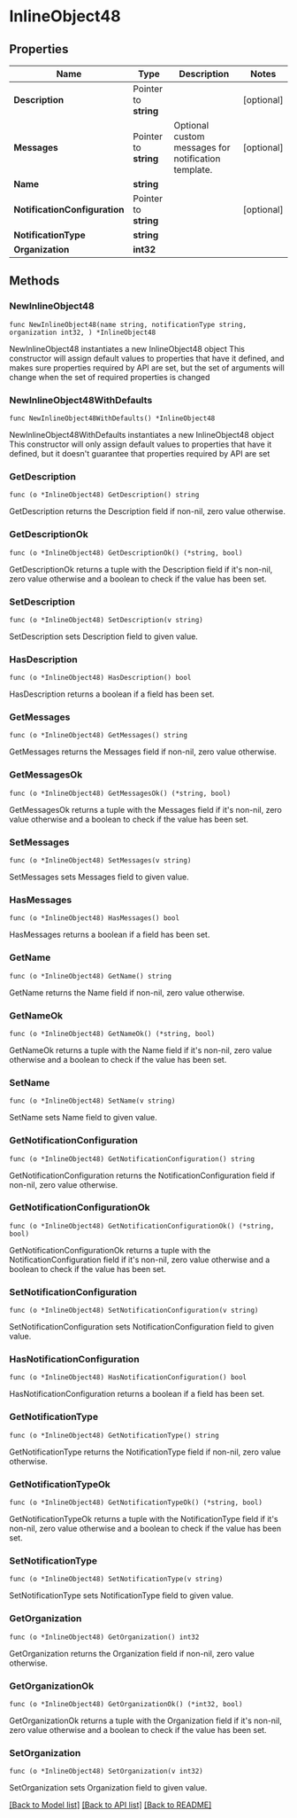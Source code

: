 # InlineObject48

## Properties

Name | Type | Description | Notes
------------ | ------------- | ------------- | -------------
**Description** | Pointer to **string** |  | [optional] 
**Messages** | Pointer to **string** | Optional custom messages for notification template. | [optional] 
**Name** | **string** |  | 
**NotificationConfiguration** | Pointer to **string** |  | [optional] 
**NotificationType** | **string** |  | 
**Organization** | **int32** |  | 

## Methods

### NewInlineObject48

`func NewInlineObject48(name string, notificationType string, organization int32, ) *InlineObject48`

NewInlineObject48 instantiates a new InlineObject48 object
This constructor will assign default values to properties that have it defined,
and makes sure properties required by API are set, but the set of arguments
will change when the set of required properties is changed

### NewInlineObject48WithDefaults

`func NewInlineObject48WithDefaults() *InlineObject48`

NewInlineObject48WithDefaults instantiates a new InlineObject48 object
This constructor will only assign default values to properties that have it defined,
but it doesn't guarantee that properties required by API are set

### GetDescription

`func (o *InlineObject48) GetDescription() string`

GetDescription returns the Description field if non-nil, zero value otherwise.

### GetDescriptionOk

`func (o *InlineObject48) GetDescriptionOk() (*string, bool)`

GetDescriptionOk returns a tuple with the Description field if it's non-nil, zero value otherwise
and a boolean to check if the value has been set.

### SetDescription

`func (o *InlineObject48) SetDescription(v string)`

SetDescription sets Description field to given value.

### HasDescription

`func (o *InlineObject48) HasDescription() bool`

HasDescription returns a boolean if a field has been set.

### GetMessages

`func (o *InlineObject48) GetMessages() string`

GetMessages returns the Messages field if non-nil, zero value otherwise.

### GetMessagesOk

`func (o *InlineObject48) GetMessagesOk() (*string, bool)`

GetMessagesOk returns a tuple with the Messages field if it's non-nil, zero value otherwise
and a boolean to check if the value has been set.

### SetMessages

`func (o *InlineObject48) SetMessages(v string)`

SetMessages sets Messages field to given value.

### HasMessages

`func (o *InlineObject48) HasMessages() bool`

HasMessages returns a boolean if a field has been set.

### GetName

`func (o *InlineObject48) GetName() string`

GetName returns the Name field if non-nil, zero value otherwise.

### GetNameOk

`func (o *InlineObject48) GetNameOk() (*string, bool)`

GetNameOk returns a tuple with the Name field if it's non-nil, zero value otherwise
and a boolean to check if the value has been set.

### SetName

`func (o *InlineObject48) SetName(v string)`

SetName sets Name field to given value.


### GetNotificationConfiguration

`func (o *InlineObject48) GetNotificationConfiguration() string`

GetNotificationConfiguration returns the NotificationConfiguration field if non-nil, zero value otherwise.

### GetNotificationConfigurationOk

`func (o *InlineObject48) GetNotificationConfigurationOk() (*string, bool)`

GetNotificationConfigurationOk returns a tuple with the NotificationConfiguration field if it's non-nil, zero value otherwise
and a boolean to check if the value has been set.

### SetNotificationConfiguration

`func (o *InlineObject48) SetNotificationConfiguration(v string)`

SetNotificationConfiguration sets NotificationConfiguration field to given value.

### HasNotificationConfiguration

`func (o *InlineObject48) HasNotificationConfiguration() bool`

HasNotificationConfiguration returns a boolean if a field has been set.

### GetNotificationType

`func (o *InlineObject48) GetNotificationType() string`

GetNotificationType returns the NotificationType field if non-nil, zero value otherwise.

### GetNotificationTypeOk

`func (o *InlineObject48) GetNotificationTypeOk() (*string, bool)`

GetNotificationTypeOk returns a tuple with the NotificationType field if it's non-nil, zero value otherwise
and a boolean to check if the value has been set.

### SetNotificationType

`func (o *InlineObject48) SetNotificationType(v string)`

SetNotificationType sets NotificationType field to given value.


### GetOrganization

`func (o *InlineObject48) GetOrganization() int32`

GetOrganization returns the Organization field if non-nil, zero value otherwise.

### GetOrganizationOk

`func (o *InlineObject48) GetOrganizationOk() (*int32, bool)`

GetOrganizationOk returns a tuple with the Organization field if it's non-nil, zero value otherwise
and a boolean to check if the value has been set.

### SetOrganization

`func (o *InlineObject48) SetOrganization(v int32)`

SetOrganization sets Organization field to given value.



[[Back to Model list]](../README.md#documentation-for-models) [[Back to API list]](../README.md#documentation-for-api-endpoints) [[Back to README]](../README.md)


